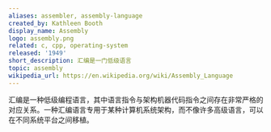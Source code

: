 ```yaml
---
aliases: assembler, assembly-language
created_by: Kathleen Booth
display_name: Assembly
logo: assembly.png
related: c, cpp, operating-system
released: '1949'
short_description: 汇编是一门低级语言
topic: assembly
wikipedia_url: https://en.wikipedia.org/wiki/Assembly_Language
---
```

汇编是一种低级编程语言，其中语言指令与架构机器代码指令之间存在非常严格的对应关系。一种汇编语言专用于某种计算机系统架构，而不像许多高级语言，可以在不同系统平台之间移植。